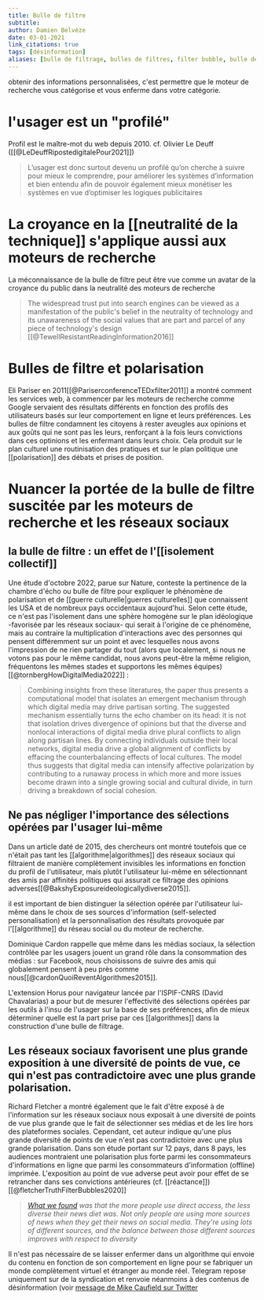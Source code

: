 ```yaml
---
title: Bulle de filtre
subtitle:
author: Damien Belvèze
date: 03-01-2021
link_citations: true
tags: [désinformation]
aliases: [bulle de filtrage, bulles de filtres, filter bubble, bulle de filtre, filter bubbles, bulle informationnelle, bulles informationnelles]
---
```


obtenir des informations personnalisées, c'est permettre que le moteur de recherche vous catégorise et vous enferme dans votre catégorie. 

# l'usager est un "profilé"

Profil est le maître-mot du web depuis 2010. 
cf. Olivier Le Deuff ([[@LeDeuffRipostedigitalePour2021]])

> L’usager est donc surtout devenu un profilé qu’on cherche à suivre pour mieux le comprendre, pour améliorer les systèmes d’information et bien entendu afin de pouvoir également mieux monétiser les systèmes en vue d’optimiser les logiques publicitaires

# La croyance en la [[neutralité de la technique]] s'applique aussi aux moteurs de recherche

La méconnaissance de la bulle de filtre peut être vue comme un avatar de la croyance du public dans la neutralité des moteurs de recherche
> The widespread trust put into search engines can be viewed as a manifestation of the public's belief in the neutrality of technology and its unawareness of the social values that are part and parcel of any piece of technology's design 
[[@TewellResistantReadingInformation2016]]

# Bulles de filtre et polarisation

Eli Pariser en 2011[[@PariserconferenceTEDxfilter2011]] a montré comment les services web, à commencer par les moteurs de recherche comme Google servaient des résultats différents en fonction des profils des utilisateurs basés sur leur comportement en ligne et leurs préférences. 
Les bulles de filtre condamnent les citoyens à rester aveugles aux opinions et aux goûts qui ne sont pas les leurs, renforçant à la fois leurs convictions dans ces optinions et les enfermant dans leurs choix. Cela produit sur le plan culturel une routinisation des pratiques et sur le plan politique une [[polarisation]] des débats et prises de position. 



# Nuancer la portée de la bulle de filtre suscitée par les moteurs de recherche et les réseaux sociaux

## la bulle de filtre : un effet de l'[[isolement collectif]]

Une étude d'octobre 2022, parue sur Nature, conteste la pertinence de la chambre d'écho ou bulle de filtre pour expliquer le phénomène de polarisation et de [[guerre culturelle|guerres culturelles]] que connaissent les USA et de nombreux pays occidentaux aujourd'hui. 
Selon cette étude, ce n'est pas l'isolement dans une sphère homogène sur le plan idéologique -favorisée par les réseaux sociaux- qui serait à l'origine de ce phénomène, mais au contraire la multiplication d'interactions avec des personnes qui pensent différemment sur un point et avec lesquelles nous avons l'impression de ne rien partager du tout (alors que localement, si nous ne votons pas pour le même candidat, nous avons peut-être la même religion, fréquentons les mêmes stades et supportons les mêmes équipes)[[@tornbergHowDigitalMedia2022]] : 

> Combining insights from these literatures, the paper thus presents a computational model that isolates an emergent mechanism through which digital media may drive partisan sorting. The suggested mechanism essentially turns the echo chamber on its head: it is not that isolation drives divergence of opinions but that the diverse and nonlocal interactions of digital media drive plural conflicts to align along partisan lines. By connecting individuals outside their local networks, digital media drive a global alignment of conflicts by effacing the counterbalancing effects of local cultures. The model thus suggests that digital media can intensify affective polarization by contributing to a runaway process in which more and more issues become drawn into a single growing social and cultural divide, in turn driving a breakdown of social cohesion.

## Ne pas négliger l'importance des sélections opérées par l'usager lui-même

Dans un article daté de 2015, des chercheurs ont montré toutefois que ce n'était pas tant les [[algorithme|algorithmes]] des réseaux sociaux qui filtraient de manière complètement invisibles les informations en fonction du profil de l'utilisateur, mais plutôt l'utilisateur lui-même en sélectionnant des amis par affinités politiques qui assurait ce filtrage des opinions adverses[[@BakshyExposureideologicallydiverse2015]]. 

il est important de bien distinguer la sélection opérée par l'utilisateur lui-même dans le choix de ses sources d'information (self-selected personalisation) et la personnalisation des résultats provoquée par l'[[algorithme]] du réseau social ou du moteur de recherche.

Dominique Cardon rappelle que même dans les médias sociaux, la sélection contrôlée par les usagers jouent un grand rôle dans la consommation des médias : sur Facebook, nous choisissons de suivre des amis qui globalement pensent à peu près comme nous[[@cardonQuoiReventAlgorithmes2015]]. 

L'extension Horus pour navigateur lancée par l'ISPIF-CNRS (David Chavalarias) a pour but de mesurer l'effectivité des sélections opérées par les outils à l'insu de l'usager sur la base de ses préférences, afin de mieux déterminer quelle est la part prise par ces [[algorithmes]] dans la construction d'une bulle de filtrage. 

## Les réseaux sociaux favorisent une plus grande exposition à une diversité de points de vue, ce qui n'est pas contradictoire avec une plus grande polarisation.

Richard Fletcher a montré également que le fait d'être exposé à de l'information sur les réseaux sociaux nous exposait à une diversité de points de vue plus grande que le fait de sélectionner ses médias et de les lire hors des plateformes sociales. Cependant, cet auteur indique qu'une plus grande diversité de points de vue n'est pas contradictoire avec une plus grande polarisation. Dans son étude portant sur 12 pays, dans 8 pays, les audiences montraient une polarisation plus forte parmi les consommateurs d'informations en ligne que parmi les consommateurs d'information (offline) imprimée. L'exposition au point de vue adverse peut avoir pour effet de se retrancher dans ses convictions antérieures (cf. [[réactance]]) [[@fletcherTruthFilterBubbles2020]]

>[_What we found_](https://journals.sagepub.com/doi/abs/10.1177/1940161219892768) _was that the more people use direct access, the less diverse their news diet was. Not only people are using more sources of news when they get their news on social media. They're using lots of different sources, and the balance between those different sources improves with respect to diversity_

Il n'est pas nécessaire de se laisser enfermer dans un algorithme qui envoie du contenu en fonction de son comportement en ligne pour se fabriquer un monde complètement virtuel et étranger au monde réel. 
Telegram repose uniquement sur de la syndication et renvoie néanmoins à des contenus de désinformation (voir [message de Mike Caufield sur Twitter](https://twitter.com/holden/status/1467565394458075139)



